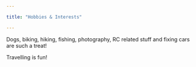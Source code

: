 ```yaml
---

title: "Hobbies & Interests"

---
```


Dogs, biking, hiking, fishing, photography, RC related stuff and fixing cars are such a treat!  

Travelling is fun!

